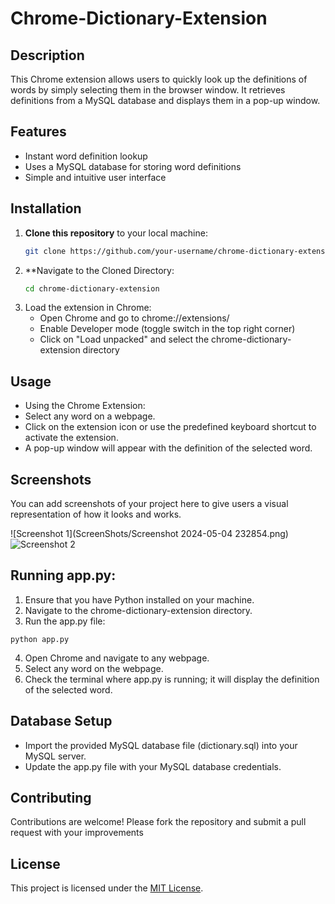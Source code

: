 # Chrome-Dictionary-Extension

## Description
This Chrome extension allows users to quickly look up the definitions of words by simply selecting them in the browser window. It retrieves definitions from a MySQL database and displays them in a pop-up window.

## Features
- Instant word definition lookup
- Uses a MySQL database for storing word definitions
- Simple and intuitive user interface

## Installation
1. **Clone this repository** to your local machine:
   ```bash
   git clone https://github.com/your-username/chrome-dictionary-extension.git

2. **Navigate to the Cloned Directory:
   ```bash
   cd chrome-dictionary-extension

3. Load the extension in Chrome:
   - Open Chrome and go to chrome://extensions/
   - Enable Developer mode (toggle switch in the top right corner)
   - Click on "Load unpacked" and select the chrome-dictionary-extension directory

## Usage
   - Using the Chrome Extension:
   - Select any word on a webpage.
   - Click on the extension icon or use the predefined keyboard shortcut to activate the extension.
   - A pop-up window will appear with the definition of the selected word.
## Screenshots

   You can add screenshots of your project here to give users a visual representation of how it looks and works.

![Screenshot 1](ScreenShots/Screenshot 2024-05-04 232854.png)
![Screenshot 2](/path/to/screenshot2.png)


## Running app.py:
   1. Ensure that you have Python installed on your machine.
   2. Navigate to the chrome-dictionary-extension directory.
   3. Run the app.py file:
   ```
python app.py
   ```
   4. Open Chrome and navigate to any webpage.
   5. Select any word on the webpage.
   6. Check the terminal where app.py is running; it will display the definition of the selected word.

## Database Setup
 - Import the provided MySQL database file (dictionary.sql) into your MySQL server.
 - Update the app.py file with your MySQL database credentials.

## Contributing
  Contributions are welcome! Please fork the repository and submit a pull request with your improvements

## License
This project is licensed under the [MIT License](LICENSE).
